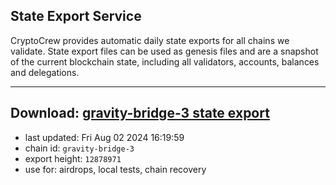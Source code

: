 ## State Export Service
CryptoCrew provides automatic daily state exports for all chains we validate. State export files can be used as genesis files and are a snapshot of the current blockchain state, including all validators, accounts, balances and delegations.

---
**Download: [gravity-bridge-3 state export](https://dl-eu2.ccvalidators.com/SERVICE/gravitybridge/gravity-bridge-3_export_12878971.json)**
---

- last updated: Fri Aug 02 2024 16:19:59
- chain id: `gravity-bridge-3`
- export height: `12878971`
- use for: airdrops, local tests, chain recovery

